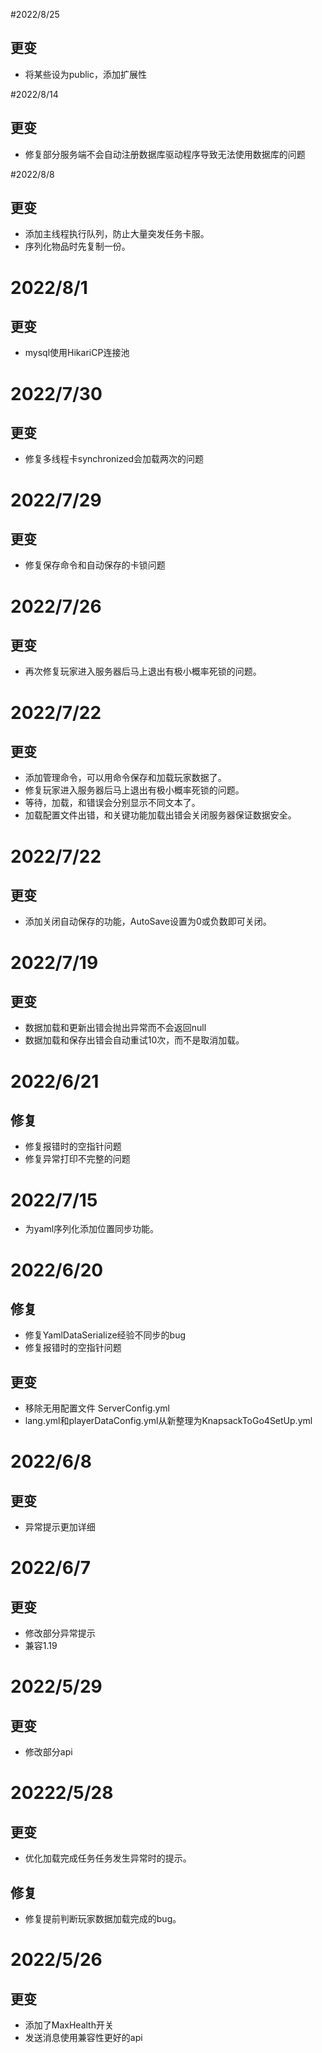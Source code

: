 #2022/8/25
## 更变
- 将某些设为public，添加扩展性

#2022/8/14
## 更变
- 修复部分服务端不会自动注册数据库驱动程序导致无法使用数据库的问题

#2022/8/8
## 更变
- 添加主线程执行队列，防止大量突发任务卡服。
- 序列化物品时先复制一份。


# 2022/8/1
## 更变
- mysql使用HikariCP连接池

# 2022/7/30
## 更变
- 修复多线程卡synchronized会加载两次的问题

# 2022/7/29
## 更变
- 修复保存命令和自动保存的卡锁问题

# 2022/7/26
## 更变
- 再次修复玩家进入服务器后马上退出有极小概率死锁的问题。

# 2022/7/22
## 更变
- 添加管理命令，可以用命令保存和加载玩家数据了。
- 修复玩家进入服务器后马上退出有极小概率死锁的问题。
- 等待，加载，和错误会分别显示不同文本了。
- 加载配置文件出错，和关键功能加载出错会关闭服务器保证数据安全。

# 2022/7/22
## 更变
- 添加关闭自动保存的功能，AutoSave设置为0或负数即可关闭。

# 2022/7/19
## 更变
- 数据加载和更新出错会抛出异常而不会返回null
- 数据加载和保存出错会自动重试10次，而不是取消加载。

# 2022/6/21
## 修复
- 修复报错时的空指针问题
- 修复异常打印不完整的问题

# 2022/7/15
- 为yaml序列化添加位置同步功能。

# 2022/6/20
## 修复
- 修复YamlDataSerialize经验不同步的bug
- 修复报错时的空指针问题
## 更变
- 移除无用配置文件 ServerConfig.yml
- lang.yml和playerDataConfig.yml从新整理为KnapsackToGo4SetUp.yml

# 2022/6/8
## 更变
- 异常提示更加详细

# 2022/6/7
## 更变
- 修改部分异常提示
- 兼容1.19

# 2022/5/29
## 更变
- 修改部分api

# 20222/5/28
## 更变
- 优化加载完成任务任务发生异常时的提示。
## 修复
- 修复提前判断玩家数据加载完成的bug。

# 2022/5/26
## 更变
- 添加了MaxHealth开关
- 发送消息使用兼容性更好的api